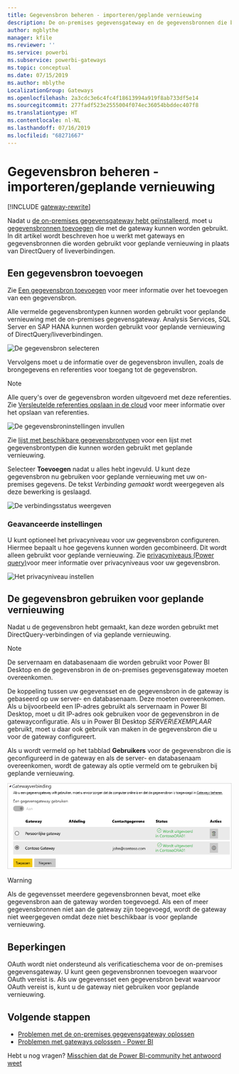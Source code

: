 ```yaml
---
title: Gegevensbron beheren - importeren/geplande vernieuwing
description: De on-premises gegevensgateway en de gegevensbronnen die behoren tot deze gateway beheren. Dit artikel is specifiek bedoeld voor gegevensbronnen die kunnen worden gebruikt met importeren/geplande vernieuwing.
author: mgblythe
manager: kfile
ms.reviewer: ''
ms.service: powerbi
ms.subservice: powerbi-gateways
ms.topic: conceptual
ms.date: 07/15/2019
ms.author: mblythe
LocalizationGroup: Gateways
ms.openlocfilehash: 2a3cdc3e6c4fc4f18613994a919f8ab733df5e14
ms.sourcegitcommit: 277fadf523e2555004f074ec36054bbddec407f8
ms.translationtype: HT
ms.contentlocale: nl-NL
ms.lasthandoff: 07/16/2019
ms.locfileid: "68271667"
---
```

# <a name="manage-your-data-source---importscheduled-refresh"></a>Gegevensbron beheren - importeren/geplande vernieuwing

[!INCLUDE [gateway-rewrite](includes/gateway-rewrite.md)]

Nadat u [de on-premises gegevensgateway hebt geïnstalleerd](/data-integration/gateway/service-gateway-install), moet u [gegevensbronnen toevoegen](service-gateway-data-sources.md#add-a-data-source) die met de gateway kunnen worden gebruikt. In dit artikel wordt beschreven hoe u werkt met gateways en gegevensbronnen die worden gebruikt voor geplande vernieuwing in plaats van DirectQuery of liveverbindingen.

## <a name="add-a-data-source"></a>Een gegevensbron toevoegen

Zie [Een gegevensbron toevoegen](service-gateway-data-sources.md#add-a-data-source) voor meer informatie over het toevoegen van een gegevensbron.

Alle vermelde gegevensbrontypen kunnen worden gebruikt voor geplande vernieuwing met de on-premises gegevensgateway. Analysis Services, SQL Server en SAP HANA kunnen worden gebruikt voor geplande vernieuwing of DirectQuery/liveverbindingen.

![De gegevensbron selecteren](media/service-gateway-enterprise-manage-scheduled-refresh/datasourcesettings2.png)

Vervolgens moet u de informatie over de gegevensbron invullen, zoals de brongegevens en referenties voor toegang tot de gegevensbron.

> [!NOTE]
> Alle query's over de gegevensbron worden uitgevoerd met deze referenties. Zie [Versleutelde referenties opslaan in de cloud](service-gateway-data-sources.md#storing-encrypted-credentials-in-the-cloud) voor meer informatie over het opslaan van referenties.

![De gegevensbroninstellingen invullen](media/service-gateway-enterprise-manage-scheduled-refresh/datasourcesettings3-oracle.png)

Zie [lijst met beschikbare gegevensbrontypen](service-gateway-data-sources.md#list-of-available-data-source-types) voor een lijst met gegevensbrontypen die kunnen worden gebruikt met geplande vernieuwing.

Selecteer **Toevoegen** nadat u alles hebt ingevuld. U kunt deze gegevensbron nu gebruiken voor geplande vernieuwing met uw on-premises gegevens. De tekst *Verbinding gemaakt* wordt weergegeven als deze bewerking is geslaagd.

![De verbindingsstatus weergeven](media/service-gateway-enterprise-manage-scheduled-refresh/datasourcesettings4.png)

### <a name="advanced-settings"></a>Geavanceerde instellingen

U kunt optioneel het privacyniveau voor uw gegevensbron configureren. Hiermee bepaalt u hoe gegevens kunnen worden gecombineerd. Dit wordt alleen gebruikt voor geplande vernieuwing. Zie [privacyniveaus (Power query)](https://support.office.com/article/Privacy-levels-Power-Query-CC3EDE4D-359E-4B28-BC72-9BEE7900B540)voor meer informatie over privacyniveaus voor uw gegevensbron.

![Het privacyniveau instellen](media/service-gateway-enterprise-manage-scheduled-refresh/datasourcesettings9.png)

## <a name="using-the-data-source-for-scheduled-refresh"></a>De gegevensbron gebruiken voor geplande vernieuwing

Nadat u de gegevensbron hebt gemaakt, kan deze worden gebruikt met DirectQuery-verbindingen of via geplande vernieuwing.

> [!NOTE]
> De servernaam en databasenaam die worden gebruikt voor Power BI Desktop en de gegevensbron in de on-premises gegevensgateway moeten overeenkomen.

De koppeling tussen uw gegevensset en de gegevensbron in de gateway is gebaseerd op uw server- en databasenaam. Deze moeten overeenkomen. Als u bijvoorbeeld een IP-adres gebruikt als servernaam in Power BI Desktop, moet u dit IP-adres ook gebruiken voor de gegevensbron in de gatewayconfiguratie. Als u in Power BI Desktop *SERVER\EXEMPLAAR* gebruikt, moet u daar ook gebruik van maken in de gegevensbron die u voor de gateway configureert.

Als u wordt vermeld op het tabblad **Gebruikers** voor de gegevensbron die is geconfigureerd in de gateway en als de server- en databasenaam overeenkomen, wordt de gateway als optie vermeld om te gebruiken bij geplande vernieuwing.

![De gebruikers weergeven](media/service-gateway-enterprise-manage-scheduled-refresh/powerbi-gateway-enterprise-schedule-refresh.png)

> [!WARNING]
> Als de gegevensset meerdere gegevensbronnen bevat, moet elke gegevensbron aan de gateway worden toegevoegd. Als een of meer gegevensbronnen niet aan de gateway zijn toegevoegd, wordt de gateway niet weergegeven omdat deze niet beschikbaar is voor geplande vernieuwing.

## <a name="limitations"></a>Beperkingen

OAuth wordt niet ondersteund als verificatieschema voor de on-premises gegevensgateway. U kunt geen gegevensbronnen toevoegen waarvoor OAuth vereist is. Als uw gegevensset een gegevensbron bevat waarvoor OAuth vereist is, kunt u de gateway niet gebruiken voor geplande vernieuwing.

## <a name="next-steps"></a>Volgende stappen

* [Problemen met de on-premises gegevensgateway oplossen](/data-integration/gateway/service-gateway-tshoot)
* [Problemen met gateways oplossen - Power BI](service-gateway-onprem-tshoot.md)

Hebt u nog vragen? [Misschien dat de Power BI-community het antwoord weet](http://community.powerbi.com/)
